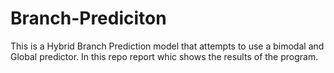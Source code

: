 # Branch-Prediciton

This is a Hybrid Branch Prediction model that attempts to use a bimodal and Global predictor. In this repo report whic shows the results of the program.
